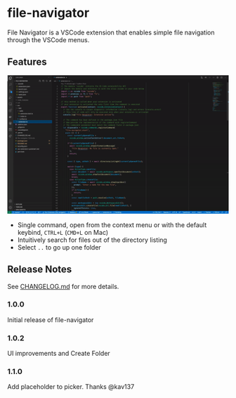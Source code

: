 # file-navigator

File Navigator is a VSCode extension that enables simple file navigation through the VSCode menus.

## Features

![demo](assets/file-navigator-demo.gif)

- Single command, open from the context menu or with the default keybind, `CTRL+L` (`CMD+L` on Mac)
- Intuitively search for files out of the directory listing
- Select `..` to go up one folder

## Release Notes

See [CHANGELOG.md](CHANGELOG.md) for more details.

### 1.0.0

Initial release of file-navigator

### 1.0.2

UI improvements and Create Folder

### 1.1.0

Add placeholder to picker. Thanks @kav137
